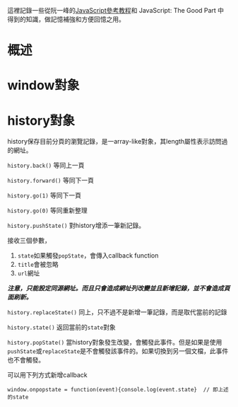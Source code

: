這裡記錄一些從阮一峰的[JavaScript參考教程](http://javascript.ruanyifeng.com/)和 JavaScript: The Good Part 中得到的知識，做記憶補強和方便回憶之用。

# 概述

# window對象

# history對象

history保存目前分頁的瀏覽記錄，是一array-like對象，其length屬性表示訪問過的網址。

`history.back()` 等同上一頁

`history.forward()` 等同下一頁

`history.go(1)` 等同下一頁

`history.go(0)` 等同重新整理

`history.pushState()` 對history增添一筆新記錄。

接收三個參數，

1. `state`如果觸發`popState`，會傳入callback function
2. `title`會被忽略
3. `url`網址

***注意，只能設定同源網址。而且只會造成網址列改變並且新增記錄，並不會造成頁面刷新。***

`history.replaceState()` 同上，只不過不是新增一筆記錄，而是取代當前的記錄

`history.state()` 返回當前的`state`對象

`history.popState()` 當history對象發生改變，會觸發此事件。但是如果是使用`pushState`或`replaceState`是不會觸發該事件的。如果切換到另一個文檔，此事件也不會觸發。

可以用下列方式新增callback
```
window.onpopstate = function(event){console.log(event.state}  // 即上述的state
```


